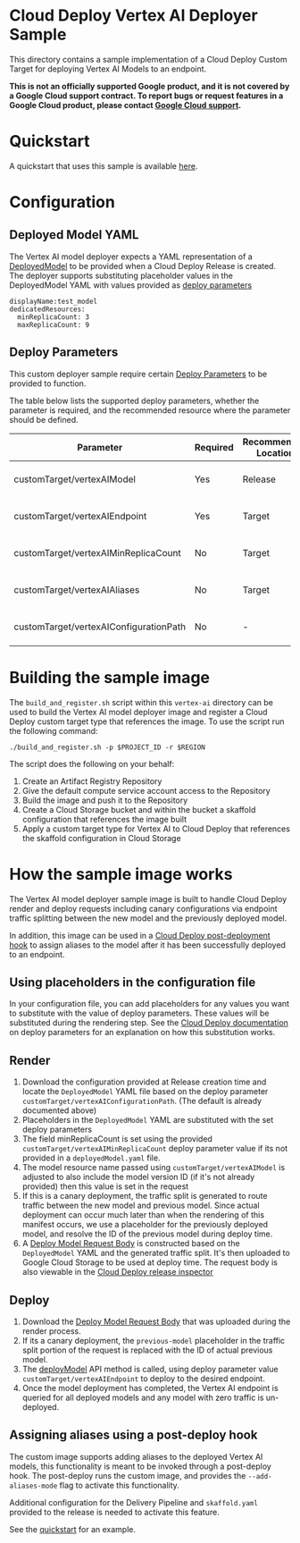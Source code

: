 # Cloud Deploy Vertex AI Deployer Sample
This directory contains a sample implementation of a Cloud Deploy Custom Target for deploying Vertex AI Models to an endpoint.

**This is not an officially supported Google product, and it is not covered by a
Google Cloud support contract. To report bugs or request features in a Google
Cloud product, please contact [Google Cloud
support](https://cloud.google.com/support).**

# Quickstart

A quickstart that uses this sample is available [here](./quickstart/QUICKSTART.md).

# Configuration

## Deployed Model YAML
The Vertex AI model deployer expects a YAML representation of a [DeployedModel](https://cloud.google.com/vertex-ai/docs/reference/rest/v1/projects.locations.endpoints#DeployedModel) to be provided when a Cloud Deploy Release is created. The deployer supports substituting placeholder values in the DeployedModel YAML with values provided as [deploy parameters](https://cloud.google.com/deploy/docs/parameters)

```text
displayName:test_model
dedicatedResources:
  minReplicaCount: 3
  maxReplicaCount: 9
```

## Deploy Parameters

This custom deployer sample require certain [Deploy Parameters](https://cloud.google.com/deploy/docs/parameters) to be provided to function.

The table below lists the supported deploy parameters, whether the parameter is required, and the recommended resource where the parameter should be defined.

| Parameter                              | Required | Recommended Location | Description                                                                                                                                                                   | 
|----------------------------------------|----------|----------------------|-------------------------------------------------------------------------------------------------------------------------------------------------------------------------------|
| customTarget/vertexAIModel             | Yes      | Release              | Model to deploy. Format is "projects/{project}/locations/{location}/models/{modelId}[@modelVersion]".  Note you can specify `@modelVersion` or omit |
| customTarget/vertexAIEndpoint          | Yes      | Target               | The Vertex AI endpoint where the model will be deployed to. Format is "projects/{project}/locations/{location}/endpoints/{endpointId}"                                        |
| customTarget/vertexAIMinReplicaCount   | No       | Target               | The minimum replica count to assign for the deployed model. This deploy parameter is required if its not provided in the `DeployedModel` YAML configuration.                  |
| customTarget/vertexAIAliases           | No       | Target               | Comma-separated list of aliases that should be assigned to a model after a deployment. Required when using the add alias option for the deployer.                             |
| customTarget/vertexAIConfigurationPath | No       | -                    | Path to the DeployedModel configuration in the Cloud Deploy Release archive. If not provided then defaults to file `deployedModel.yaml` in the root directory of the archive. |

# Building the sample image
The `build_and_register.sh` script within this `vertex-ai` directory can be used to build the Vertex AI model deployer image and register a Cloud Deploy custom target type that references the image. To use the script run the following command:

```shell
./build_and_register.sh -p $PROJECT_ID -r $REGION
```

The script does the following on your behalf:
1. Create an Artifact Registry Repository
2. Give the default compute service account access to the Repository
3. Build the image and push it to the Repository
4. Create a Cloud Storage bucket and within the bucket a skaffold configuration that references the image built
5. Apply a custom target type for Vertex AI to Cloud Deploy that references the skaffold configuration in Cloud Storage

# How the sample image works

The Vertex AI model deployer sample image is built to handle Cloud Deploy render and deploy requests including canary configurations via endpoint traffic splitting between the new model and the previously deployed model.

In addition, this image can be used in a [Cloud Deploy post-deployment hook](https://cloud.google.com/deploy/docs/hooks) to assign aliases to the model after it has been successfully deployed to an endpoint.

## Using placeholders in the configuration file

In your configuration file, you can add placeholders for any values you want to substitute with the value of deploy parameters. These values will be substituted
during the rendering step. See the [Cloud Deploy documentation](https://cloud.google.com/deploy/docs/parameters#add_placeholders) on deploy parameters for an explanation
on how this substitution works.
## Render

1. Download the configuration provided at Release creation time and locate the `DeployedModel` YAML file based on the deploy parameter `customTarget/vertexAIConfigurationPath`. (The default is already documented above)
2. Placeholders in the `DeployedModel` YAML are substituted with the set deploy parameters
3. The field minReplicaCount is set using the provided `customTarget/vertexAIMinReplicaCount` deploy parameter value if its not provided in a `deployedModel.yaml` file.
4. The model resource name passed using `customTarget/vertexAIModel` is adjusted to also include the model version ID (if it's not already provided) then this value is set in the request
5. If this is a canary deployment, the traffic split is generated to route traffic between the new model and previous model. Since actual deployment can occur much later than when the rendering of this manifest occurs,
   we use a placeholder for the previously deployed model, and resolve the ID of the previous model during deploy time.
6. A [Deploy Model Request Body](https://cloud.google.com/vertex-ai/docs/reference/rest/v1/projects.locations.endpoints/deployModel) is constructed based on the `DeployedModel` YAML and the generated traffic split. It's then uploaded to Google Cloud Storage to be used at deploy time.
   The request body is also viewable in the [Cloud Deploy release inspector](https://cloud.google.com/deploy/docs/view-release#view_release_artifacts)

## Deploy

1. Download the [Deploy Model Request Body](https://cloud.google.com/vertex-ai/docs/reference/rest/v1/projects.locations.endpoints/deployModel) that was uploaded during the render process.
2. If its a canary deployment, the `previous-model` placeholder in the traffic split portion of the request is replaced with the ID of actual previous model.
3. The [deployModel](https://cloud.google.com/vertex-ai/docs/reference/rest/v1/projects.locations.endpoints/deployModel) API method is called, using deploy parameter value `customTarget/vertexAIEndpoint` to
   deploy to the desired endpoint.
4. Once the model deployment has completed, the Vertex AI endpoint is queried for all deployed models and any model with zero traffic is un-deployed.


## Assigning aliases using a post-deploy hook

The custom image supports adding aliases to the deployed Vertex AI models, this functionality is meant to be
invoked through a post-deploy hook. The post-deploy runs the custom image, and provides the `--add-aliases-mode` flag to activate this 
functionality.

Additional configuration for the Delivery Pipeline and `skaffold.yaml` provided to the release is needed to activate this feature.

See the [quickstart](./quickstart/QUICKSTART.md) for an example.
